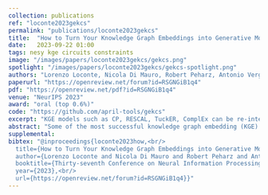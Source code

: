 ```yaml
---
collection: publications
ref: "loconte2023gekcs"
permalink: "publications/loconte2023gekcs"
title:  "How to Turn Your Knowledge Graph Embeddings into Generative Models via Probabilistic Circuits"
date:   2023-09-22 01:00
tags: nesy kge circuits constraints
image: "/images/papers/loconte2023gekcs/gekcs.png"
spotlight: "/images/papers/loconte2023gekcs/gekcs-spotlight.png"
authors: "Lorenzo Loconte, Nicola Di Mauro, Robert Peharz, Antonio Vergari"
paperurl: "https://openreview.net/forum?id=RSGNGiB1q4"
pdf: "https://openreview.net/pdf?id=RSGNGiB1q4"
venue: "NeurIPS 2023"
award: "oral (top 0.6%)"
code: "https://github.com/april-tools/gekcs"
excerpt: "KGE models such as CP, RESCAL, TuckER, ComplEx can be re-interpreted as circuits to unlock their generative capabilities, scaling up inference and learning and guaranteeing the satisfaction of logical constraints by design."
abstract: "Some of the most successful knowledge graph embedding (KGE) models for link prediction -- CP, RESCAL, TuckER, ComplEx -- can be interpreted as energy-based models. Under this perspective they are not amenable for exact maximum-likelihood estimation (MLE), sampling and struggle to integrate logical constraints. This work re-interprets the score functions of these KGEs as circuits -- constrained computational graphs allowing efficient marginalisation. Then, we design two recipes to obtain efficient generative circuit models by either restricting their activations to be non-negative or squaring their outputs. Our interpretation comes with little or no loss of performance for link prediction, while the circuits framework unlocks exact learning by MLE, efficient sampling of new triples, and guarantee that logical constraints are satisfied by design. Furthermore, our models scale more gracefully than the original KGEs on graphs with millions of entities. "
supplemental: 
bibtex: "@inproceedings{loconte2023how,<br/>
  title={How to Turn Your Knowledge Graph Embeddings into Generative Models},<br/>
  author={Lorenzo Loconte and Nicola Di Mauro and Robert Peharz and Antonio Vergari},<br/>
  booktitle={Thirty-seventh Conference on Neural Information Processing Systems},<br/>
  year={2023},<br/>
  url={https://openreview.net/forum?id=RSGNGiB1q4}}"
---
```

